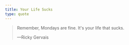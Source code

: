 ```yaml
---
title: Your Life Sucks
type: quote
---
```


<blockquote>
  <p>Remember, Mondays are fine. It's your life that sucks.</p>
  <p class="cite">—Ricky Gervais</p>
</blockquote>
